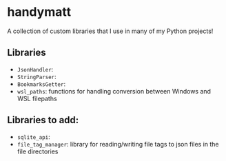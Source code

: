 # handymatt

A collection of custom libraries that I use in many of my Python projects!

## Libraries
- `JsonHandler`: 
- `StringParser`: 
- `BookmarksGetter`: 
- `wsl_paths`: functions for handling conversion between Windows and WSL filepaths

## Libraries to add:
- `sqlite_api`: 
- `file_tag_manager`: library for reading/writing file tags to json files in the file directories

